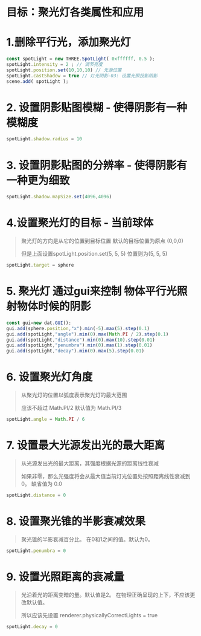 # 目标：聚光灯各类属性和应用
# 1.删除平行光，添加聚光灯
```ts
const spotLight = new THREE.SpotLight( 0xffffff, 0.5 );
spotLight.intensity = 2 ; // 调节亮度
spotLight.position.set(10,10,10) // 光源位置
spotLight.castShadow = true // 灯光阴影-03: 设置光照投影阴影
scene.add( spotLight );
```
# 2. 设置阴影贴图模糊 - 使得阴影有一种模糊度
```ts
spotLight.shadow.radius = 10
```
# 3. 设置阴影贴图的分辨率 - 使得阴影有一种更为细致
```ts
spotLight.shadow.mapSize.set(4096,4096)
```
# 4.设置聚光灯的目标 - 当前球体
> 聚光灯的方向是从它的位置到目标位置
> 默认的目标位置为原点 (0,0,0)
> 
> 但是上面设置spotLight.position.set(5, 5, 5) 
> 位置则为(5, 5, 5) 
```ts
spotLight.target = sphere
```

# 5. 聚光灯 通过gui来控制 物体平行光照射物体时候的阴影
```ts
const gui=new dat.GUI();
gui.add(sphere.position,"x").min(-5).max(5).step(0.1)
gui.add(spotLight,"angle").min(0).max(Math.PI / 2).step(0.1)
gui.add(spotLight,"distance").min(0).max(10).step(0.01)
gui.add(spotLight,"penumbra").min(0).max(1).step(0.01)
gui.add(spotLight,"decay").min(0).max(5).step(0.01)
```

# 6. 设置聚光灯角度
> 从聚光灯的位置以弧度表示聚光灯的最大范围
> 
> 应该不超过 Math.PI/2
> 默认值为 Math.PI/3
```ts
spotLight.angle = Math.PI / 6
```

# 7. 设置最大光源发出光的最大距离
> 从光源发出光的最大距离，其强度根据光源的距离线性衰减
> 
> 如果非零，那么光强度将会从最大值当前灯光位置处按照距离线性衰减到0。 缺省值为 0.0
```ts
spotLight.distance = 0
```

# 8. 设置聚光锥的半影衰减效果
> 聚光锥的半影衰减百分比。
> 在0和1之间的值。默认为0。
```ts
spotLight.penumbra = 0
```

# 9. 设置光照距离的衰减量
> 光沿着光的距离变暗的量。默认值是2。
> 在物理正确呈现的上下，不应该更改默认值。
> 
> 所以应该先设置 renderer.physicallyCorrectLights = true
```ts
spotLight.decay = 0
```